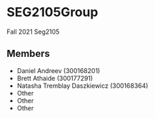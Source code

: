 # SEG2105Group
Fall 2021 Seg2105 

## Members
  - Daniel Andreev (300168201)
  - Brett Athaide (300177291)
  - Natasha Tremblay Daszkiewicz (300168364)
  - Other
  - Other
  - Other

